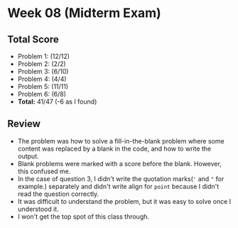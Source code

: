 # Week 08 (Midterm Exam)

## Total Score
- Problem 1: (12/12)
- Problem 2: (2/2)
- Problem 3: (6/10)
- Problem 4: (4/4)
- Problem 5: (11/11)
- Problem 6: (6/8)
- __Total:__ 41/47 (-6 as I found)

## Review
- The problem was how to solve a fill-in-the-blank problem where some content was replaced by a blank in the code, and how to write the output.
- Blank problems were marked with a score before the blank. However, this confused me.
- In the case of question 3, I didn't write the quotation marks(`'` and `"` for example.) separately and didn't write align for `point` because I didn't read the question correctly.
- It was difficult to understand the problem, but it was easy to solve once I understood it.
- I won't get the top spot of this class through.